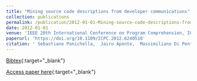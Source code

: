 ```yaml
---
title: "Mining source code descriptions from developer communications"
collection: publications
permalink: /publication/2012-01-01-Mining-source-code-descriptions-from-developer-communications
date: 2012-01-01
venue: 'IEEE 20th International Conference on Program Comprehension, ICPC 2012, Passau, Germany, June 11-13, 2012'
paperurl: 'https://doi.org/10.1109/ICPC.2012.6240510'
citation: ' Sebastiano Panichella,  Jairo Aponte,  Massimiliano Di Penta,  Andrian Marcus,  Gerardo Canfora, &quot;Mining source code descriptions from developer communications.&quot; IEEE 20th International Conference on Program Comprehension, ICPC 2012, Passau, Germany, June 11-13, 2012, 2012.'
---
```

[Bibtex](https://dblp.org/rec/bib/conf/iwpc/PanichellaAPMC12){:target="_blank"}

[Access paper here](https://doi.org/10.1109/ICPC.2012.6240510){:target="_blank"}
